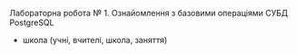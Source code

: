 Лабораторна робота № 1.
Ознайомлення з базовими операціями СУБД PostgreSQL
- школа (учні, вчителі, школа, заняття)
